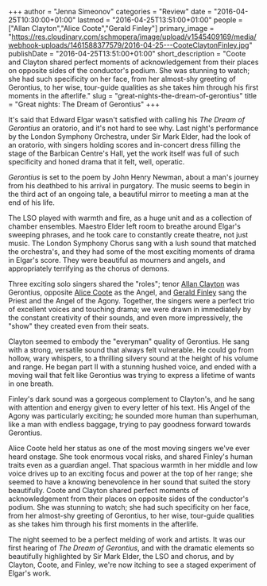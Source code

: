 +++
author = "Jenna Simeonov"
categories = "Review"
date = "2016-04-25T10:30:00+01:00"
lastmod = "2016-04-25T13:51:00+01:00"
people = ["Allan Clayton","Alice Coote","Gerald Finley"]
primary_image = "https://res.cloudinary.com/schmopera/image/upload/v1545409169/media/webhook-uploads/1461588377579/2016-04-25---CooteClaytonFinley.jpg"
publishDate = "2016-04-25T13:51:00+01:00"
short_description = "Coote and Clayton shared perfect moments of acknowledgement from their places on opposite sides of the conductor&#039;s podium. She was stunning to watch; she had such specificity on her face, from her almost-shy greeting of Gerontius, to her wise, tour-guide qualities as she takes him through his first moments in the afterlife."
slug = "great-nights-the-dream-of-gerontius"
title = "Great nights: The Dream of Gerontius"
+++

It's said that Edward Elgar wasn't satisfied with calling his *The Dream of Gerontius* an oratorio, and it's not hard to see why. Last night's performance by the London Symphony Orchestra, under Sir Mark Elder, had the look of an oratorio, with singers holding scores and in-concert dress filling the stage of the Barbican Centre's Hall, yet the work itself was full of such specificity and honed drama that it felt, well, operatic.

*Gerontius* is set to the poem by John Henry Newman, about a man's journey from his deathbed to his arrival in purgatory. The music seems to begin in the third act of an ongoing tale, a beautiful mirror to meeting a man at the end of his life. 

The LSO played with warmth and fire, as a huge unit and as a collection of chamber ensembles. Maestro Elder left room to breathe around Elgar's sweeping phrases, and he took care to constantly create theatre, not just music. The London Symphony Chorus sang with a lush sound that matched the orchestra's, and they had some of the most exciting moments of drama in Elgar's score. They were beautiful as mourners and angels, and appropriately terrifying as the chorus of demons. 

Three exciting solo singers shared the "roles"; tenor [Allan Clayton](/scene/people/allan-clayton/) was Gerontius, opposite [Alice Coote](/talking-with-singers-alice-coote/) as the Angel, and [Gerald Finley](/scene/people/gerald-finley/) sang the Priest and the Angel of the Agony. Together, the singers were a perfect trio of excellent voices and touching drama; we were drawn in immediately by the constant creativity of their sounds, and even more impressively, the "show" they created even from their seats.

Clayton seemed to embody the "everyman" quality of Gerontius. He sang with a strong, versatile sound that always felt vulnerable. He could go from hollow, wary whispers, to a thrilling silvery sound at the height of his volume and range. He began part II with a stunning hushed voice, and ended with a moving wail that felt like Gerontius was trying to express a lifetime of wants in one breath.

Finley's dark sound was a gorgeous complement to Clayton's, and he sang with attention and energy given to every letter of his text. His Angel of the Agony was particularly exciting; he sounded more human than superhuman, like a man with endless baggage, trying to pay goodness forward towards Gerontius. 

Alice Coote held her status as one of the most moving singers we've ever heard onstage. She took enormous vocal risks, and shared Finley's human traits even as a guardian angel. That spacious warmth in her middle and low voice drives up to an exciting focus and power at the top of her range; she seemed to have a knowing benevolence in her sound that suited the story beautifully. Coote and Clayton shared perfect moments of acknowledgement from their places on opposite sides of the conductor's podium. She was stunning to watch; she had such specificity on her face, from her almost-shy greeting of Gerontius, to her wise, tour-guide qualities as she takes him through his first moments in the afterlife.

The night seemed to be a perfect melding of work and artists. It was our first hearing of *The Dream of Gerontius*, and with the dramatic elements so beautifully highlighted by Sir Mark Elder, the LSO and chorus, and by Clayton, Coote, and Finley, we're now itching to see a staged experiment of Elgar's work.
